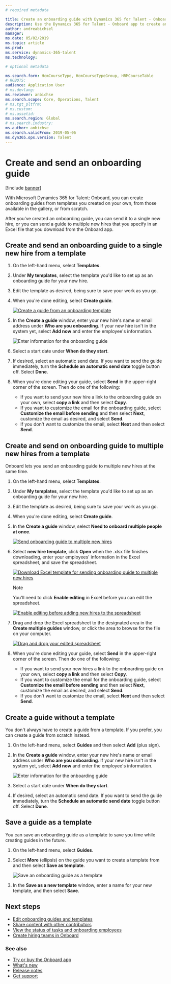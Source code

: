 ```yaml
---
# required metadata

title: Create an onboarding guide with Dynamics 365 for Talent - Onboard
description: Use the Dynamics 365 for Talent - Onboard app to create an onboarding guide for your new hires. This is an essential first step in your human capital management hire-to-retire strategy.
author: andreabichsel
manager:
ms.date: 05/02/2019
ms.topic: article
ms.prod:
ms.service: dynamics-365-talent
ms.technology:

# optional metadata

ms.search.form: HcmCourseType, HcmCourseTypeGroup, HRMCourseTable
# ROBOTS:
audience: Application User
# ms.devlang:
ms.reviewer: anbichse
ms.search.scope: Core, Operations, Talent
# ms.tgt_pltfrm:
# ms.custom:
# ms.assetid:
ms.search.region: Global
# ms.search.industry:
ms.author: anbichse
ms.search.validFrom: 2019-05-06
ms.dyn365.ops.version: Talent
---
```


# Create and send an onboarding guide

[!include [banner](includes/banner.md)]

With Microsoft Dynamics 365 for Talent: Onboard, you can create onboarding guides from templates you created on your own, from those available in the gallery, or from scratch.

After you've created an onboarding guide, you can send it to a single new hire, or you can send a guide to multiple new hires that you specify in an Excel file that you download from the Onboard app.

## Create and send an onboarding guide to a single new hire from a template

1. On the left-hand menu, select **Templates**.

2. Under **My templates**, select the template you'd like to set up as an onboarding guide for your new hire.

3. Edit the template as desired, being sure to save your work as you go.

4. When you're done editing, select **Create guide**.

   [![Create a guide from an onboarding template](./media/onboard-create-guide.png)](./media/onboard-create-guide.png)

5. In the **Create a guide** window, enter your new hire's name or email address under **Who are you onboarding**. If your new hire isn't in the system yet, select **Add now** and enter the employee's information.

   ![[Enter information for the onboarding guide](./media/onboard-create-a-guide-window.png)](./media/onboard-create-a-guide-window.png)

6. Select a start date under **When do they start**. 

7. If desired, select an automatic send date. If you want to send the guide immediately, turn the **Schedule an automatic send date** toggle button off. Select **Done**.

8. When you're done editing your guide, select **Send** in the upper-right corner of the screen. Then do one of the following:
    - If you want to send your new hire a link to the onboarding guide on your own, select **copy a link** and then select **Copy**.
    - If you want to customize the email for the onboarding guide, select **Customize the email before sending** and then select **Next**, customize the email as desired, and select **Send**.
    - If you don't want to customize the email, select **Next** and then select **Send**.

## Create and send on onboarding guide to multiple new hires from a template

Onboard lets you send an onboarding guide to multiple new hires at the same time.

1. On the left-hand menu, select **Templates**.

2. Under **My templates**, select the template you'd like to set up as an onboarding guide for your new hire.

3. Edit the template as desired, being sure to save your work as you go.

4. When you're done editing, select **Create guide**.

5. In the **Create a guide** window, select **Need to onboard multiple people at once**. 

   [![Send onboarding guide to multiple new hires](./media/onboard-send-guide-multiple-people.png)](./media/onboard-send-guide-multiple-people.png)

6. Select **new hire template**, click **Open** when the .xlsx file finishes downloading, enter your employees' information in the Excel spreadsheet, and save the spreadsheet.

   [![Download Excel template for sending onboarding guide to multiple new hires](./media/onboard-send-guide-download-spreadsheet.png)](./media/onboard-send-guide-download-spreadsheet.png)

    > [!NOTE]
    > You'll need to click **Enable editing** in Excel before you can edit the spreadsheet.

   [![Enable editing before adding new hires to the spreadsheet](./media/onboard-send-guide-enable-editing.png)](./media/onboard-send-guide-enable-editing.png)

7. Drag and drop the Excel spreadsheet to the designated area in the **Create multiple guides** window, or click the area to browse for the file on your computer.

   [![Drag and drop your edited spreadsheet](./media/onboard-send-guide-drag-spreadsheet.png)](./media/onboard-send-guide-drag-spreadsheet.png)

8. When you're done editing your guide, select **Send** in the upper-right corner of the screen. Then do one of the following:
    - If you want to send your new hires a link to the onboarding guide on your own, select **copy a link** and then select **Copy**.
    - If you want to customize the email for the onboarding guide, select **Customize the email before sending** and then select **Next**, customize the email as desired, and select **Send**.
    - If you don't want to customize the email, select **Next** and then select **Send**.

## Create a guide without a template

You don't always have to create a guide from a template. If you prefer, you can create a guide from scratch instead.

1. On the left-hand menu, select **Guides** and then select **Add** (plus sign).

2. In the **Create a guide** window, enter your new hire's name or email address under **Who are you onboarding**. If your new hire isn't in the system yet, select **Add now** and enter the employee's information.

   ![[Enter information for the onboarding guide](./media/onboard-create-a-guide-window.png)](./media/onboard-create-a-guide-window.png)

3. Select a start date under **When do they start**. 

4. If desired, select an automatic send date. If you want to send the guide immediately, turn the **Schedule an automatic send date** toggle button off. Select **Done**.

## Save a guide as a template

You can save an onboarding guide as a template to save you time while creating guides in the future.

1. On the left-hand menu, select **Guides**.

2. Select **More** (ellipsis) on the guide you want to create a template from and then select **Save as template**.

   ![[Save an onboarding guide as a template](./media/onboard-save-guide-as-template.png)](./media/onboard-save-guide-as-template.png)

3. In the **Save as a new template** window, enter a name for your new template, and then select **Save**. 

## Next steps

- [Edit onboarding guides and templates](./onboard-edit-guides-templates.md)
- [Share content with other contributors](./onboard-share-template.md)
- [View the status of tasks and onboarding employees](./onboard-view-status.md)
- [Create hiring teams in Onboard](./onboard-create-team.md)

### See also

- [Try or buy the Onboard app](https://dynamics.microsoft.com/en-us/talent/onboard/)
- [What's new](./whats-new.md)
- [Release notes](https://docs.microsoft.com/en-us/business-applications-release-notes/index)
- [Get support](./talent-support.md)
